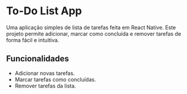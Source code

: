 # To-Do List App

Uma aplicação simples de lista de tarefas feita em React Native. Este projeto permite adicionar, marcar como concluída e remover tarefas de forma fácil e intuitiva.

## Funcionalidades

- Adicionar novas tarefas.
- Marcar tarefas como concluídas.
- Remover tarefas da lista.
